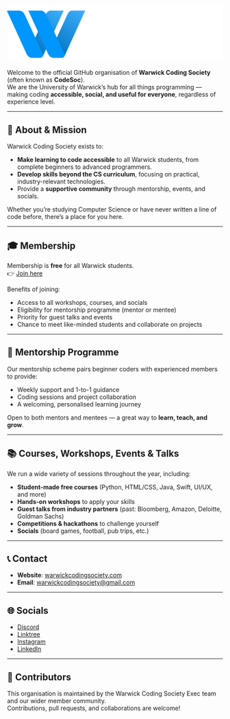 <img src="assets/codesoc.png" alt="Warwick Coding Society Logo" width="600"/>

Welcome to the official GitHub organisation of **Warwick Coding Society** (often known as **CodeSoc**).  
We are the University of Warwick’s hub for all things programming — making coding **accessible, social, and useful for everyone**, regardless of experience level.

---

## 🚀 About & Mission
Warwick Coding Society exists to:
- **Make learning to code accessible** to all Warwick students, from complete beginners to advanced programmers.  
- **Develop skills beyond the CS curriculum**, focusing on practical, industry-relevant technologies.  
- Provide a **supportive community** through mentorship, events, and socials.  

Whether you’re studying Computer Science or have never written a line of code before, there’s a place for you here.

---

## 🎓 Membership
Membership is **free** for all Warwick students.  
👉 [Join here](https://www.warwicksu.com/societies-sports/societies/warwickcodingsociety/)

Benefits of joining:
- Access to all workshops, courses, and socials  
- Eligibility for mentorship programme (mentor or mentee)  
- Priority for guest talks and events  
- Chance to meet like-minded students and collaborate on projects  

---

## 🤝 Mentorship Programme
Our mentorship scheme pairs beginner coders with experienced members to provide:
- Weekly support and 1-to-1 guidance  
- Coding sessions and project collaboration  
- A welcoming, personalised learning journey  

Open to both mentors and mentees — a great way to **learn, teach, and grow**.  

---

## 📚 Courses, Workshops, Events & Talks
We run a wide variety of sessions throughout the year, including:
- **Student-made free courses** (Python, HTML/CSS, Java, Swift, UI/UX, and more)  
- **Hands-on workshops** to apply your skills  
- **Guest talks from industry partners** (past: Bloomberg, Amazon, Deloitte, Goldman Sachs)  
- **Competitions & hackathons** to challenge yourself  
- **Socials** (board games, football, pub trips, etc.)  

---

## 📞 Contact
- **Website**: [warwickcodingsociety.com](https://www.warwickcodingsociety.com)  
- **Email**: warwickcodingsociety@gmail.com

---

## 🌐 Socials
- [Discord](https://discord.com/invite/FfhpyCdUT5)
- [Linktree](https://linktr.ee/wwcodesoc)  
- [Instagram](https://instagram.com/warwickcodingsociety)  
- [LinkedIn](https://www.linkedin.com/company/warwickcodingsociety)

---

## 👥 Contributors
This organisation is maintained by the Warwick Coding Society Exec team and our wider member community.  
Contributions, pull requests, and collaborations are welcome! 
